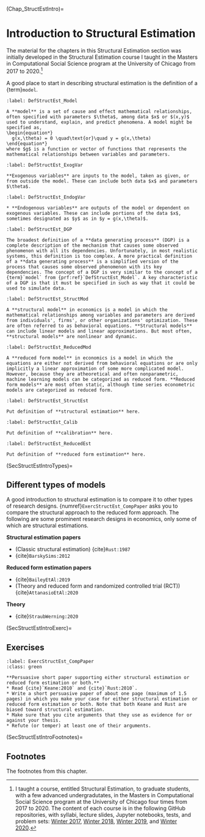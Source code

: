 
(Chap_StructEstIntro)=
# Introduction to Structural Estimation

The material for the chapters in this Structural Estimation section was initially developed in the Structural Estimation course I taught in the Masters in Computational Social Science program at the University of Chicago from 2017 to 2020.[^MACSScourses]

A good place to start in describing structural estimation is the definition of a {term}`model`.

```{prf:definition} Model
:label: DefStructEst_Model

A **model** is a set of cause and effect mathematical relationships, often specified with parameters $\theta$, among data $x$ or $(x,y)$ used to understand, explain, and predict phenomena. A model might be specified as,
\begin{equation*}
  g(x,\theta) = 0 \quad\text{or}\quad y = g(x,\theta)
\end{equation*}
where $g$ is a function or vector of functions that represents the mathematical relationships between variables and parameters.
```

```{prf:definition} Exogenous variables
:label: DefStructEst_ExogVar

**Exogenous variables** are inputs to the model, taken as given, or from outside the model. These can include both data $x$ and parameters $\theta$.
```

```{prf:definition} Endogenous variables
:label: DefStructEst_EndogVar

* **Endogenous variables** are outputs of the model or dependent on exogenous variables. These can include portions of the data $x$, sometimes designated as $y$ as in $y = g(x,\theta)$.
```

```{prf:definition} Data generating process (DGP)
:label: DefStructEst_DGP

The broadest definition of a **data generating process** (DGP) is a complete description of the mechanism that causes some observed phenomenon with all its dependencies. Unfortunately, in most realistic systems, this definition is too complex. A more practical definition of a **data generating process** is a simplified version of the process that causes some observed phenomenon with its key dependencies. The concept of a DGP is very similar to the concept of a {term}`model` from {prf:ref}`DefStructEst_Model`. A key characteristic of a DGP is that it must be specified in such as way that it could be used to simulate data.
```

```{prf:definition} Structural model
:label: DefStructEst_StructMod

A **structural model** in economics is a model in which the mathematical relationships among variables and parameters are derived from individuals', firms', or other organizations' optimization. These are often referred to as behavioral equations. **Structural models** can include linear models and linear approximations. But most often, **structural models** are nonlinear and dynamic.
```

```{prf:definition} Reduced form model
:label: DefStructEst_ReducedMod

A **reduced form model** in economics is a model in which the equations are either not derived from behavioral equations or are only implicitly a linear approximation of some more complicated model. However, because they are atheoretical and often nonparametric, machine learning models can be categorized as reduced form. **Reduced form models** are most often static, although time series econometric models are categorized as reduced form.
```

```{prf:definition} Structural estimation
:label: DefStructEst_StructEst

Put definition of **structural estimation** here.
```

```{prf:definition} Calibration
:label: DefStructEst_Calib

Put definition of **calibration** here.
```

```{prf:definition} Reduced form estimation
:label: DefStructEst_ReducedEst

Put definition of **reduced form estimation** here.
```

(SecStructEstIntroTypes)=
## Different types of models
A good introduction to structural estimation is to compare it to other types of research designs. {numref}`ExercStructEst_CompPaper` asks you to compare the structural approach to the reduced form approach. The following are some prominent research designs in economics, only some of which are structural estimations.

**Structural estimation papers**
* (Classic structural estimation) {cite}`Rust:1987`
* {cite}`BarskySims:2012`

**Reduced form estimation papers**
* {cite}`BaileyEtAl:2019`
* (Theory and reduced form and randomized controlled trial (RCT)) {cite}`AttanasioEtAl:2020`

**Theory**
* {cite}`StraubWerning:2020`


(SecStructEstIntroExerc)=
## Exercises

```{exercise} Persuasive short paper on structural estimation
:label: ExercStructEst_CompPaper
:class: green

**Persuasive short paper supporting either structural estimation or reduced form estimation or both.**
* Read {cite}`Keane:2010` and {cite}`Rust:2010`.
* Write a short persuasive paper of about one page (maximum of 1.5 pages) in which you make your case for either structural estimation or reduced form estimation or both. Note that both Keane and Rust are biased toward structural estimation.
* Make sure that you cite arguments that they use as evidence for or against your thesis.
* Refute (or temper) at least one of their arguments.
```


(SecStructEstIntroFootnotes)=
## Footnotes

The footnotes from this chapter.

[^MACSScourses]: I taught a course, entitled Structural Estimation, to graduate students, with a few advanced undergradutates, in the Masters in Computational Social Science program at the University of Chicago four times from 2017 to 2020. The content of each course is in the following GitHub repositories, with syllabi, lecture slides, Jupyter notebooks, tests, and problem sets: [Winter 2017](https://github.com/rickecon/StructEst_W17), [Winter 2018](https://github.com/rickecon/StructEst_W18), [Winter 2019](https://github.com/rickecon/StructEst_W19), and [Winter 2020](https://github.com/rickecon/StructEst_W20).
